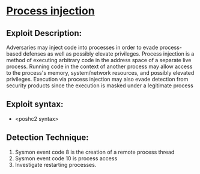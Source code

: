 # [Process injection](https://attack.mitre.org/techniques/T1055/)

## Exploit Description: 
Adversaries may inject code into processes in order to evade process-based defenses as well as possibly elevate privileges. Process injection is a method of executing arbitrary code in the address space of a separate live process. Running code in the context of another process may allow access to the process's memory, system/network resources, and possibly elevated privileges. Execution via process injection may also evade detection from security products since the execution is masked under a legitimate process

## Exploit syntax:
* \<poshc2 syntax\>

## Detection Technique:
1. Sysmon event code 8 is the creation of a remote process thread
2. Sysmon event code 10 is process access
3. Investigate restarting processes.

